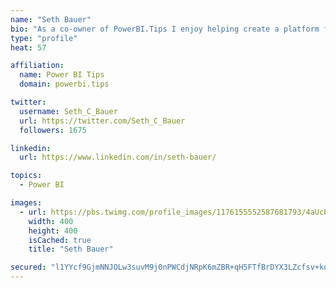 ```yaml
---
name: "Seth Bauer"
bio: "As a co-owner of PowerBI.Tips I enjoy helping create a platform for new and advanced users alike to learn and expand their skills and get the most out of Power BI."
type: "profile"
heat: 57

affiliation:
  name: Power BI Tips
  domain: powerbi.tips

twitter:
  username: Seth_C_Bauer
  url: https://twitter.com/Seth_C_Bauer
  followers: 1675

linkedin:
  url: https://www.linkedin.com/in/seth-bauer/

topics:
  - Power BI

images:
  - url: https://pbs.twimg.com/profile_images/1176155552587681793/4aUcPKoe_400x400.jpg
    width: 400
    height: 400
    isCached: true
    title: "Seth Bauer"

secured: "l1YYcf9GjmNNJOLw3suvM9j0nPWCdjNRpK6mZBR+qH5FTfBrDYX3LZcfsv+kqsxuMqHjWM5Z6hd9VG5b+4/aRiW4fk9kJ51I8usU1JuFYl5fHKW+eOEwaUGtEJpRhwE6OfVinBQWgd9cV1z3IJnEkgd0Z2vojZff1DQ0vvvA7Zzo/UsevZg62FEeyP/jKkE9UR4tqKgQwQM3IaQYaJYLCiyPdiPeR1pUgAhuMEyhbwgvePefIYhVvWJLOg1Kgprg+rif1RaUfNB4SxGkY/vVL0mvrHVNsa1ZP/JyORANlA1aBdySWnqzX1dY/MVmNDJ6J1k4KC1roYO7bHhuAQUsNJ45/sC+2zPeYzF9d9HPpJiQRZxPqNmeO1ov9wJvFj6gX9TfDr7Yb5DiAiUwQh8WiHH1u10MVls12U6G1XbKSKg=;HX1+CCLmy+QY9vcN8BF59g=="
---
```


